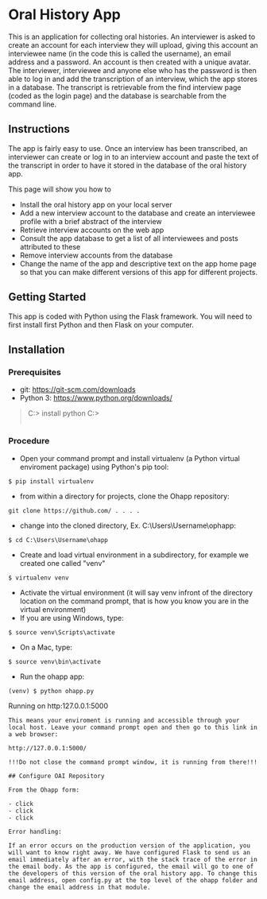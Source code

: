 # Oral History App
This is an application for collecting oral histories. An interviewer is asked to create an account for each interview they will upload, giving this account an interviewee name (in the code this is called the username), an email address and a password. An account is then created with a unique avatar. The interviewer, interviewee and anyone else who has the password is then able to log in and add the transcription of an interview, which the app stores in a database. The transcript is retrievable from the find interview page (coded as the login page) and the database is searchable from the command line. 

## Instructions
The app is fairly easy to use. Once an interview has been transcribed, an interviewer can create or log in to an interview account and paste the text of the transcript in order to have it stored in the database of the oral history app.

This page will show you how to

 - Install the oral history app on your local server
 - Add a new interview account to the database and create an interviewee profile with a brief abstract of the interview
 - Retrieve interview accounts on the web app
 - Consult the app database to get a list of all interviewees and posts attributed to these 
 - Remove interview accounts from the database
 - Change the name of the app and descriptive text on the app home page so that you can make different versions of this app for different projects.

## Getting Started
This app is coded with Python using the Flask framework. You will need to first install first Python and then Flask on your computer. 

## Installation
### Prerequisites

* git: https://git-scm.com/downloads
* Python 3: https://www.python.org/downloads/



>C:\> install python
>C:\> 
>```

### Procedure

* Open your command prompt and install virtualenv (a Python virtual enviroment package) using Python's pip tool:
```
$ pip install virtualenv
```
* from within a directory for projects, clone the Ohapp repository:
```
git clone https://github.com/ . . . . 
```
* change into the cloned directory, Ex. C:\Users\Username\ophapp:
```
$ cd C:\Users\Username\ohapp
```
* Create and load virtual environment in a subdirectory, for example we created one called "venv"
```
$ virtualenv venv
```
* Activate the virtual environment (it will say venv infront of the directory location on the command prompt, that is how you know you are in the virtual environment)
* If you are using Windows, type:
```
$ source venv\Scripts\activate
```
* On a Mac, type:
```
$ source venv\bin\activate
```
* Run the ohapp app:
```
(venv) $ python ohapp.py
```
Running on http:127.0.0.1:5000
```
This means your enviroment is running and accessible through your local host. Leave your command prompt open and then go to this link in a web browser:

http://127.0.0.1:5000/

!!!Do not close the command prompt window, it is running from there!!!

## Configure OAI Repository

From the Ohapp form:

- click
- click 
- click 

Error handling:

If an error occurs on the production version of the application, you will want to know right away. We have configured Flask to send us an email immediately after an error, with the stack trace of the error in the email body. As the app is configured, the email will go to one of the developers of this version of the oral history app. To change this email address, open config.py at the top level of the ohapp folder and change the email address in that module.

